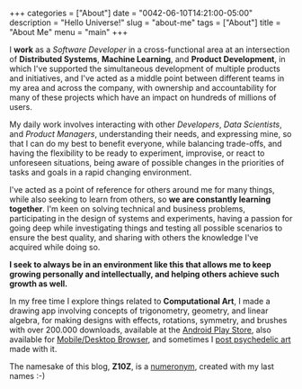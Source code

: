 +++
categories = ["About"]
date = "0042-06-10T14:21:00-05:00"
description = "Hello Universe!"
slug = "about-me"
tags = ["About"]
title = "About Me"
menu = "main"
+++


I **work** as a *Software Developer* in a cross-functional area at an intersection of **Distributed Systems**, **Machine Learning**, and **Product Development**, in which I've supported the simultaneous development of multiple products and initiatives, and I've acted as a middle point between different teams in my area and across the company, with ownership and accountability for many of these projects which have an impact on hundreds of millions of users.

My daily work involves interacting with other _Developers_, _Data Scientists_, and _Product Managers_, understanding their needs, and expressing mine, so that I can do my best to benefit everyone, while balancing trade-offs, and having the flexibility to be ready to experiment, improvise, or react to unforeseen situations, being aware of possible changes in the priorities of tasks and goals in a rapid changing environment.

I've acted as a point of reference for others around me for many things, while also seeking to learn from others, so **we are constantly learning together**. I'm keen on solving technical and business problems, participating in the design of systems and experiments, having a passion for going deep while investigating things and testing all possible scenarios to ensure the best quality, and sharing with others the knowledge I've acquired while doing so.

**I seek to always be in an environment like this that allows me to keep growing personally and intellectually, and helping others achieve such growth as well.** 

In my free time I explore things related to **Computational Art**, I made a drawing app involving concepts of trigonometry, geometry, and linear algebra, for making designs with effects, rotations, symmetry, and brushes with over 200.000 downloads, available at the [Android Play Store](https://play.google.com/store/apps/details?id=com.zubieta.craze), also available for [Mobile/Desktop Browser](http://craze-alpha.herokuapp.com), and sometimes I [post psychedelic art](http://instagram.com/crazeapp) made with it.

The namesake of this blog, **Z10Z**, is a [numeronym](https://en.wikipedia.org/wiki/Numeronym), created with my last names :-)